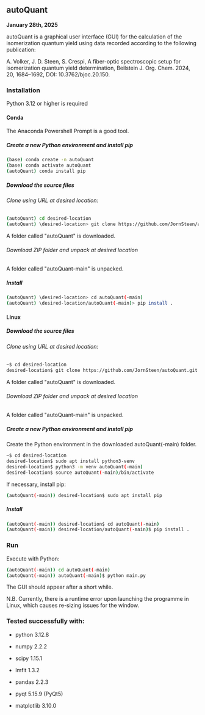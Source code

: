 ## autoQuant
**January 28th, 2025**

autoQuant is a graphical user interface (GUI) for the calculation of the isomerization quantum yield using data recorded according to the following publication:

A. Volker, J. D. Steen, S. Crespi, A fiber-optic spectroscopic setup for isomerization quantum yield determination, Beilstein J. Org. Chem. 2024, 20, 1684–1692, DOI: 10.3762/bjoc.20.150.

### Installation
Python 3.12 or higher is required

#### Conda
The Anaconda Powershell Prompt is a good tool.
##### Create a new Python environment and install pip
```bash
(base) conda create -n autoQuant
(base) conda activate autoQuant
(autoQuant) conda install pip
```

##### Download the source files
###### Clone using URL at desired location:
```bash
(autoQuant) cd desired-location
(autoQuant) \desired-location> git clone https://github.com/JornSteen/autoQuant.git
```
A folder called "autoQuant" is downloaded.

###### Download ZIP folder and unpack at desired location
A folder called "autoQuant-main" is unpacked.

##### Install
```bash
(autoQuant) \desired-location> cd autoQuant(-main)
(autoQuant) \desired-location/autoQuant(-main)> pip install .
```

#### Linux
##### Download the source files
###### Clone using URL at desired location:
```bash
~$ cd desired-location
desired-location$ git clone https://github.com/JornSteen/autoQuant.git
```
A folder called "autoQuant" is downloaded.

###### Download ZIP folder and unpack at desired location
A folder called "autoQuant-main" is unpacked.

##### Create a new Python environment and install pip
Create the Python environment in the downloaded autoQuant(-main) folder.
```bash
~$ cd desired-location
desired-location$ sudo apt install python3-venv
desired-location$ python3 -m venv autoQuant(-main)
desired-location$ source autoQuant(-main)/bin/activate
```
If necessary, install pip:
```bash
(autoQuant(-main)) desired-location$ sudo apt install pip
```

##### Install
```bash
(autoQuant(-main)) desired-location$ cd autoQuant(-main)
(autoQuant(-main)) desired-location/autoQuant(-main)$ pip install .
```

### Run
Execute with Python:
```bash
(autoQuant(-main)) cd autoQuant(-main)
(autoQuant(-main)) autoQuant(-main)$ python main.py
```
The GUI should appear after a short while.

N.B. Currently, there is a runtime error upon launching the programme in Linux, which causes re-sizing issues for the window.

### Tested successfully with:
- python 3.12.8

- numpy 2.2.2
- scipy 1.15.1
- lmfit 1.3.2
- pandas 2.2.3
- pyqt 5.15.9 (PyQt5)
- matplotlib 3.10.0
